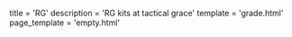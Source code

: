 
title = 'RG'
description = 'RG kits at tactical grace'
template = 'grade.html'
page_template = 'empty.html'

